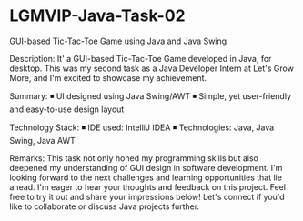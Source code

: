 # LGMVIP-Java-Task-02

GUI-based Tic-Tac-Toe Game using Java and Java Swing

Description: It' a GUI-based Tic-Tac-Toe Game developed in Java, for desktop. This was my second task as a Java Developer Intern at Let's Grow More, and I'm excited to showcase my achievement.

Summary: 
◾ UI designed using Java Swing/AWT 
◾ Simple, yet user-friendly and easy-to-use design layout

Technology Stack: 
◾ IDE used: IntelliJ IDEA 
◾ Technologies: Java, Java Swing, Java AWT

Remarks: This task not only honed my programming skills but also deepened my understanding of GUI design in software development. I'm looking forward to the next challenges and learning opportunities that lie ahead. I'm eager to hear your thoughts and feedback on this project. Feel free to try it out and share your impressions below! Let's connect if you'd like to collaborate or discuss Java projects further.
